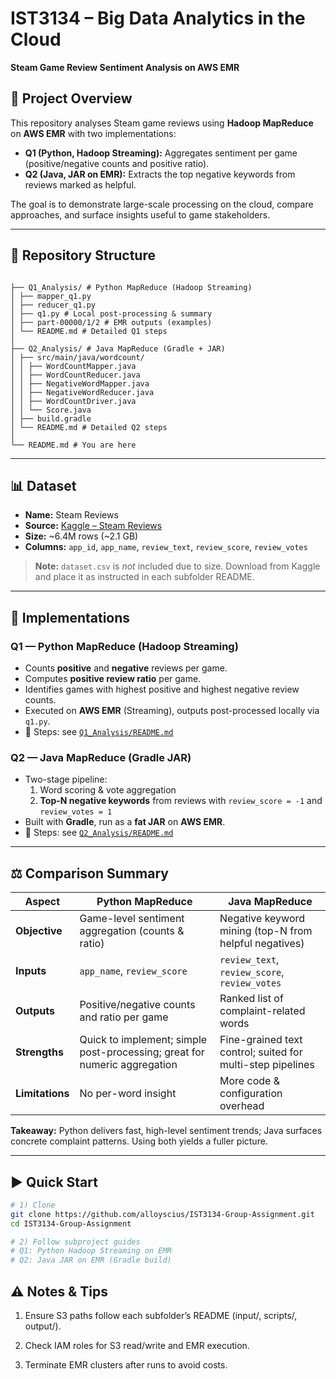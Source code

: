 # IST3134 – Big Data Analytics in the Cloud  
**Steam Game Review Sentiment Analysis on AWS EMR**

## 📌 Project Overview
This repository analyses Steam game reviews using **Hadoop MapReduce** on **AWS EMR** with two implementations:
- **Q1 (Python, Hadoop Streaming):** Aggregates sentiment per game (positive/negative counts and positive ratio).
- **Q2 (Java, JAR on EMR):** Extracts the top negative keywords from reviews marked as helpful.

The goal is to demonstrate large-scale processing on the cloud, compare approaches, and surface insights useful to game stakeholders.

---

## 📂 Repository Structure

```

├── Q1_Analysis/ # Python MapReduce (Hadoop Streaming)
│ ├── mapper_q1.py
│ ├── reducer_q1.py
│ ├── q1.py # Local post-processing & summary
│ ├── part-00000/1/2 # EMR outputs (examples)
│ └── README.md # Detailed Q1 steps
│
├── Q2_Analysis/ # Java MapReduce (Gradle + JAR)
│ ├── src/main/java/wordcount/
│ │ ├── WordCountMapper.java
│ │ ├── WordCountReducer.java
│ │ ├── NegativeWordMapper.java
│ │ ├── NegativeWordReducer.java
│ │ ├── WordCountDriver.java
│ │ └── Score.java
│ ├── build.gradle
│ └── README.md # Detailed Q2 steps
│
└── README.md # You are here

```
---

## 📊 Dataset
- **Name:** Steam Reviews  
- **Source:** [Kaggle – Steam Reviews](https://www.kaggle.com/datasets/andrewmvd/steam-reviews)  
- **Size:** ~6.4M rows (~2.1 GB)  
- **Columns:** `app_id`, `app_name`, `review_text`, `review_score`, `review_votes`

> **Note:** `dataset.csv` is *not* included due to size. Download from Kaggle and place it as instructed in each subfolder README.

---

## 🚀 Implementations

### Q1 — Python MapReduce (Hadoop Streaming)
- Counts **positive** and **negative** reviews per game.
- Computes **positive review ratio** per game.
- Identifies games with highest positive and highest negative review counts.
- Executed on **AWS EMR** (Streaming), outputs post-processed locally via `q1.py`.
- 📄 Steps: see [`Q1_Analysis/README.md`](Q1_Analysis/README.md)

### Q2 — Java MapReduce (Gradle JAR)
- Two-stage pipeline:
  1) Word scoring & vote aggregation  
  2) **Top-N negative keywords** from reviews with `review_score = -1` and `review_votes = 1`
- Built with **Gradle**, run as a **fat JAR** on **AWS EMR**.
- 📄 Steps: see [`Q2_Analysis/README.md`](Q2_Analysis/README.md)

---

## ⚖️ Comparison Summary
| Aspect              | Python MapReduce                                      | Java MapReduce                                           |
|---------------------|--------------------------------------------------------|----------------------------------------------------------|
| **Objective**       | Game-level sentiment aggregation (counts & ratio)      | Negative keyword mining (top-N from helpful negatives)   |
| **Inputs**          | `app_name`, `review_score`                             | `review_text`, `review_score`, `review_votes`            |
| **Outputs**         | Positive/negative counts and ratio per game            | Ranked list of complaint-related words                   |
| **Strengths**       | Quick to implement; simple post-processing; great for numeric aggregation | Fine-grained text control; suited for multi-step pipelines |
| **Limitations**     | No per-word insight                                    | More code & configuration overhead                       |

**Takeaway:** Python delivers fast, high-level sentiment trends; Java surfaces concrete complaint patterns. Using both yields a fuller picture.

---

## ▶️ Quick Start
```bash
# 1) Clone
git clone https://github.com/alloyscius/IST3134-Group-Assignment.git
cd IST3134-Group-Assignment

# 2) Follow subproject guides
# Q1: Python Hadoop Streaming on EMR
# Q2: Java JAR on EMR (Gradle build)

```

## ⚠ Notes & Tips

1) Ensure S3 paths follow each subfolder’s README (input/, scripts/, output/).

2) Check IAM roles for S3 read/write and EMR execution.

3) Terminate EMR clusters after runs to avoid costs.
